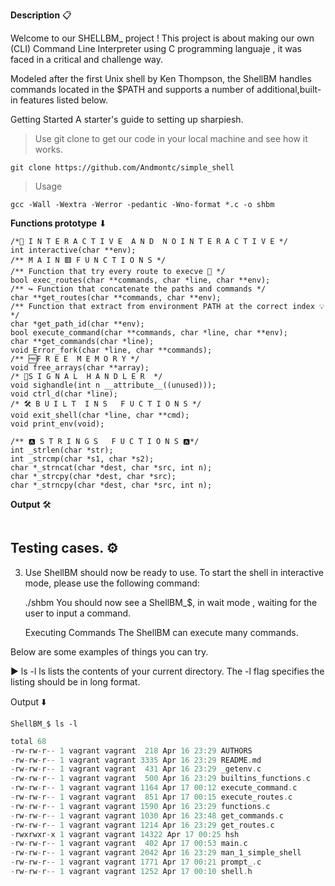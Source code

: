 **Description** 📋

Welcome to our SHELLBM_ project ! This project is about making our own (CLI) Command Line Interpreter using  C programming languaje , it was faced in a critical and challenge way.

Modeled after the first Unix shell by Ken Thompson, the ShellBM handles commands located in the $PATH and supports a number of additional,built-in features listed below.

Getting Started
A starter's guide to setting up sharpiesh.

> Use git clone to get our code in your local machine and see how it works.

```
git clone https://github.com/Andmontc/simple_shell
```

> Usage

```
gcc -Wall -Wextra -Werror -pedantic -Wno-format *.c -o shbm
```



**Functions prototype** ⬇︎

```
/*📖 I N T E R A C T I V E  A N D  N O I N T E R A C T I V E */
int interactive(char **env);
/** M A I N 🟥 F U N C T I O N S */
/** Function that try every route to execve 🔷 */
bool exec_routes(char **commands, char *line, char **env);
/** ↪️ Function that concatenate the paths and commands */
char **get_routes(char **commands, char **env);
/** Function that extract from environment PATH at the correct index 💡 */
char *get_path_id(char **env);
bool execute_command(char **commands, char *line, char **env);
char **get_commands(char *line);
void Error_fork(char *line, char **commands);
/** 🆓F R E E  M E M O R Y */
void free_arrays(char **array);
/* 🏁S I G N A L  H A N D L E R  */
void sighandle(int n __attribute__((unused)));
void ctrl_d(char *line);
/* 🛠 B U I L T  I N S   F U C T I O N S */
void exit_shell(char *line, char **cmd);
void print_env(void);

/** 🅰️ S T R I N G S   F U C T I O N S 🅰️*/
int _strlen(char *str);
int _strcmp(char *s1, char *s2);
char *_strncat(char *dest, char *src, int n);
char *_strcpy(char *dest, char *src);
char *_strncpy(char *dest, char *src, int n);
```

**Output** 🛠

```

```



## Testing cases. ⚙️

3. Use 
   ShellBM should now be ready to use. To start the shell in interactive mode, please use the following command:

   ./shbm
   You should now see a ShellBM_$, in wait mode , waiting for the user to input a command.

   Executing Commands
   The ShellBM can execute many commands.

Below are some examples of things you can try.

▶️	ls -l
	ls lists the contents of your current directory. The -l flag specifies the listing should be in long format.

Output ⬇️

`ShellBM_$ ls -l`

```c
total 68
-rw-rw-r-- 1 vagrant vagrant  218 Apr 16 23:29 AUTHORS
-rw-rw-r-- 1 vagrant vagrant 3335 Apr 16 23:29 README.md
-rw-rw-r-- 1 vagrant vagrant  431 Apr 16 23:29 _getenv.c
-rw-rw-r-- 1 vagrant vagrant  500 Apr 16 23:29 builtins_functions.c
-rw-rw-r-- 1 vagrant vagrant 1164 Apr 17 00:12 execute_command.c
-rw-rw-r-- 1 vagrant vagrant  851 Apr 17 00:15 execute_routes.c
-rw-rw-r-- 1 vagrant vagrant 1590 Apr 16 23:29 functions.c
-rw-rw-r-- 1 vagrant vagrant 1030 Apr 16 23:48 get_commands.c
-rw-rw-r-- 1 vagrant vagrant 1214 Apr 16 23:29 get_routes.c
-rwxrwxr-x 1 vagrant vagrant 14322 Apr 17 00:25 hsh
-rw-rw-r-- 1 vagrant vagrant  402 Apr 17 00:53 main.c
-rw-rw-r-- 1 vagrant vagrant 2042 Apr 16 23:29 man_1_simple_shell
-rw-rw-r-- 1 vagrant vagrant 1771 Apr 17 00:21 prompt_.c
-rw-rw-r-- 1 vagrant vagrant 1252 Apr 17 00:10 shell.h
```

